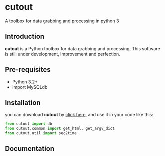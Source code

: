 cutout
======

A toolbox for data grabbing and processing in python 3



Introduction
------------

**cutout** is a Python toolbox for data grabbing and processing, This software is still under development, Improvement and perfection.


Pre-requisites
--------------

 * Python 3.2+ 
 * import MySQLdb
 


Installation
------------

you can download **cutout** by [click here](https://github.com/yangjiePro/cutout/archive/master.zip), and use it in your code like this:

```python
from cutout import db
from cutout.common import get_html, get_argv_dict
from cutout.util import sec2time
```

Documentation
-------------


